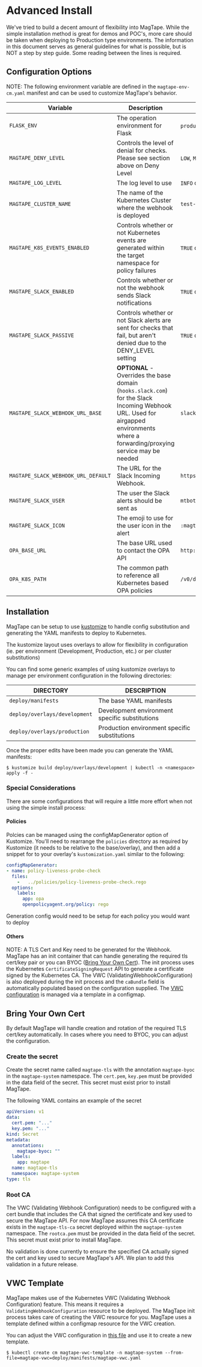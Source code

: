 # Advanced Install

We've tried to build a decent amount of flexibility into MagTape. While the simple installation method is great for demos and POC's, more care should be taken when deploying to Production type environments. The information in this document serves as general guidelines for what is possible, but is NOT a step by step guide. Some reading between the lines is required.

## Configuration Options

NOTE: The following environment variable are defined in the `magtape-env-cm.yaml` manifest and can be used to customize MagTape's behavior.

| Variable                            | Description                                                                                                                                                                        | Values                                                                  |
| ----------------------------------- | ---------------------------------------------------------------------------------------------------------------------------------------------------------------------------------- | ----------------------------------------------------------------------- |
| `FLASK_ENV`                         | The operation environment for Flask                                                                                                                                                | `production` or `development`                                           |
| `MAGTAPE_DENY_LEVEL`                | Controls the level of denial for checks. Please see section above on Deny Level                                                                                                    | `LOW`, `MED`, or `HIGH`                                                 |
| `MAGTAPE_LOG_LEVEL`                 | The log level to use                                                                                                                                                               | `INFO` or `DEBUG`                                                       |
| `MAGTAPE_CLUSTER_NAME`              | The name of the Kubernetes Cluster where the webhook is deployed                                                                                                                   | `test-cluster`                                                          |
| `MAGTAPE_K8S_EVENTS_ENABLED`        | Controls whether or not Kubernetes events are generated within the target namespace for policy failures                                                                            | `TRUE` or `FALSE`                                                       |
| `MAGTAPE_SLACK_ENABLED`             | Controls whether or not the webhook sends Slack notifications                                                                                                                      | `TRUE` or `FALSE`                                                       |
| `MAGTAPE_SLACK_PASSIVE`             | Controls whether or not Slack alerts are sent for checks that fail, but aren't denied due to the DENY_LEVEL setting                                                                | `TRUE` or `FALSE`                                                       |
| `MAGTAPE_SLACK_WEBHOOK_URL_BASE`    | **OPTIONAL** - Overrides the base domain (`hooks.slack.com`) for the Slack Incoming Webhook URL. Used for airgapped environments where a forwarding/proxying service may be needed | `slack-proxy.example.com`                                               |
| `MAGTAPE_SLACK_WEBHOOK_URL_DEFAULT` | The URL for the Slack Incoming Webhook.                                                                                                                                            | `https://hooks.slack.com/services/XXXXXXXX/XXXXXXXX/XXXXXXXXXXXXXXXXXX` |
| `MAGTAPE_SLACK_USER`                | The user the Slack alerts should be sent as                                                                                                                                        | `mtbot`                                                                 |
| `MAGTAPE_SLACK_ICON`                | The emoji to use for the user icon in the alert                                                                                                                                    | `:magtape:`                                                             |
| `OPA_BASE_URL`                      | The base URL used to contact the OPA API                                                                                                                                           | `http://localhost:8181`                                                 |
| `OPA_K8S_PATH`                      | The common path to reference all Kubernetes based OPA policies                                                                                                                     | `/v0/data/magtape`                                                      |

## Installation

MagTape can be setup to use [kustomize](https://kustomize.io) to handle config substitution and generating the YAML manifests to deploy to Kubernetes.

The kustomize layout uses overlays to allow for flexibility in configuration (ie. per environment (Development, Production, etc.) or per cluster substitutions)

You can find some generic examples of using kustomize overlays to manage per environment configuration in the following directories:

| DIRECTORY                     | DESCRIPTION                                    |
| ----------------------------- | ---------------------------------------------- |
| `deploy/manifests`            | The base YAML manifests                        |
| `deploy/overlays/development` | Development environment specific substitutions |
| `deploy/overlays/production`  | Production environment specific substitutions  |

Once the proper edits have been made you can generate the YAML manifests:

```shell
$ kustomize build deploy/overlays/development | kubectl -n <namespace> apply -f -
```

### Special Considerations

There are some configurations that will require a little more effort when not using the simple install process:

#### Policies

Polcies can be managed using the configMapGenerator option of Kustomize. You'll need to rearrange the `policies` directory as required by Kustomize (it needs to be relative to the base/overlay), and then add a snippet for to your overlay's `kustomization.yaml` similar to the following:

```yaml
configMapGenerator:
- name: policy-liveness-probe-check
  files:
    -   ../policies/policy-liveness-probe-check.rego
  options:
    labels:
      app: opa
      openpolicyagent.org/policy: rego
```

Generation config would need to be setup for each policy you would want to deploy

#### Others

NOTE: A TLS Cert and Key need to be generated for the Webhook. MagTape has an init container that can handle generating the required tls cert/key pair or you can BYOC ([Bring Your Own Cert](#bring-your-own-cert)). The init process uses the Kubernetes `CertificateSigningRequest` API to generate a certificate signed by the Kubernetes CA. The VWC (ValidatingWebhookConfiguration) is also deployed during the init process and the `caBundle` field is automatically populated based on the configuration supplied. The [VWC configuration](#vwc-template) is managed via a template in a configmap.

## Bring Your Own Cert

By default MagTape will handle creation and rotation of the required TLS cert/key automatically. In cases where you need to BYOC, you can adjust the configuration.

### Create the secret

Create the secret name called `magtape-tls` with the annotation `magtape-byoc` in the `magtape-system` namespace. The `cert.pem`, `key.pem` must be provided in the data field of the secret. This secret must exist prior to install MagTape.

The following YAML contains an example of the secret
```yaml
apiVersion: v1
data:
  cert.pem: "..."
  key.pem: "..."
kind: Secret
metadata:
  annotations:
    magtape-byoc: ""
  labels:
    app: magtape
  name: magtape-tls
  namespace: magtape-system
type: tls
```

### Root CA

The VWC (Validating Webhook Configuration) needs to be configured with a cert bundle that includes the CA that signed the certificate and key used to secure the MagTape API. For now MagTape assumes this CA certificate exists in the `magtape-tls-ca` secret deployed within the `magtape-system` namespace.  The `rootca.pem` must be provided in the data field of the secret. This secret must exist prior to install MagTape.

No validation is done currently to ensure the specified CA actually signed the cert and key used to secure MagTape's API. We plan to add this validation in a future release.

## VWC Template

MagTape makes use of the Kubernetes VWC (Validating Webhook Configuration) feature. This means it requires a `ValidatingWebhookConfiguration` resource to be deployed. The MagTape init process takes care of creating the VWC resource for you. MagTape uses a template defined within a configmap resource for the VWC creation.  

You can adjust the VWC configuration in [this file](/deploy/manifests/magtape-vwc.yaml) and use it to create a new template.

```shell
$ kubectl create cm magtape-vwc-template -n magtape-system --from-file=magtape-vwc=deploy/manifests/magtape-vwc.yaml
```
